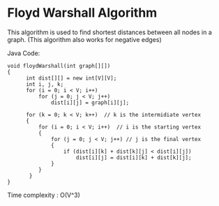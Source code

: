 # Floyd Warshall Algorithm

This algorithm is used to find shortest distances between all nodes in a graph. (This algorithm also works for negative edges) <br />

Java Code:

```
void floydWarshall(int graph[][]) 
{ 
      int dist[][] = new int[V][V]; 
      int i, j, k; 
      for (i = 0; i < V; i++) 
          for (j = 0; j < V; j++) 
              dist[i][j] = graph[i][j]; 
  
      for (k = 0; k < V; k++)  // k is the intermidiate vertex
      {  
          for (i = 0; i < V; i++)  // i is the starting vertex
          { 
              for (j = 0; j < V; j++) // j is the final vertex
              { 
                  if (dist[i][k] + dist[k][j] < dist[i][j]) 
                      dist[i][j] = dist[i][k] + dist[k][j]; 
              } 
          } 
       }
}
```
    
Time complexity : O(V^3)
